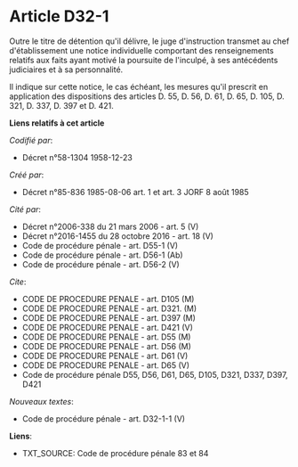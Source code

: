 # Article D32-1

Outre le titre de détention qu'il délivre, le juge d'instruction transmet au chef d'établissement une notice individuelle
comportant des renseignements relatifs aux faits ayant motivé la poursuite de l'inculpé, à ses antécédents judiciaires et à
sa personnalité.

Il indique sur cette notice, le cas échéant, les mesures qu'il prescrit en application des dispositions des articles D. 55,
D. 56, D. 61, D. 65, D. 105, D. 321, D. 337, D. 397 et D. 421.

**Liens relatifs à cet article**

_Codifié par_:

  - Décret n°58-1304 1958-12-23

_Créé par_:

  - Décret n°85-836 1985-08-06 art. 1 et art. 3 JORF 8 août 1985

_Cité par_:

  - Décret n°2006-338 du 21 mars 2006 - art. 5 (V)
  - Décret n°2016-1455 du 28 octobre 2016 - art. 18 (V)
  - Code de procédure pénale - art. D55-1 (V)
  - Code de procédure pénale - art. D56-1 (Ab)
  - Code de procédure pénale - art. D56-2 (V)

_Cite_:

  - CODE DE PROCEDURE PENALE - art. D105 (M)
  - CODE DE PROCEDURE PENALE - art. D321. (M)
  - CODE DE PROCEDURE PENALE - art. D397 (M)
  - CODE DE PROCEDURE PENALE - art. D421 (V)
  - CODE DE PROCEDURE PENALE - art. D55 (M)
  - CODE DE PROCEDURE PENALE - art. D56 (M)
  - CODE DE PROCEDURE PENALE - art. D61 (V)
  - CODE DE PROCEDURE PENALE - art. D65 (V)
  - Code de procédure pénale D55, D56, D61, D65, D105, D321, D337, D397, D421

_Nouveaux textes_:

  - Code de procédure pénale - art. D32-1-1 (V)

**Liens**:

  - TXT_SOURCE: Code de procédure pénale 83 et 84
